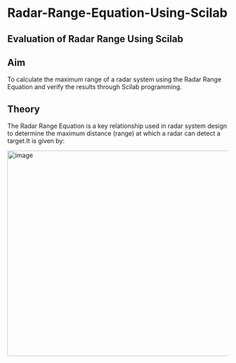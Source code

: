 # Radar-Range-Equation-Using-Scilab
## Evaluation of Radar Range Using Scilab

## Aim
To calculate the maximum range of a radar system using the Radar Range Equation and verify the results through Scilab programming.

## Theory 
The Radar Range Equation is a key relationship used in radar system design to determine the maximum distance (range) at which a radar can detect a target.It is given by:

<img width="946" height="468" alt="image" src="https://github.com/user-attachments/assets/3d3dbba8-9df3-4d4d-a231-771426046199" />
